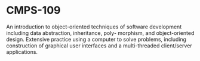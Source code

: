 # CMPS-109
An introduction to object-oriented techniques of software development including data abstraction, inheritance, poly- morphism, and object-oriented design. Extensive practice using a computer to solve problems, including construction of graphical user interfaces and a multi-threaded client/server applications.
